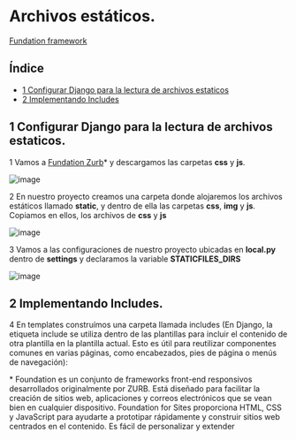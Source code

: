 # Archivos estáticos.

[Fundation framework](https://get.foundation/sites/getting-started.html)

## Índice

* [1 Configurar Django para la lectura de archivos estaticos](#1-Configurar-Django-para-la-lectura-de-archivos-estaticos)
* [2 Implementando Includes](#2-Implementando-Includes)


## 1 Configurar Django para la lectura de archivos estaticos.

1 Vamos a [Fundation Zurb](https://get.foundation/sites/docs/installation.html)* y descargamos las carpetas **css** y **js**.

![image](https://github.com/user-attachments/assets/a352ecb7-1bdf-47f2-8c0a-a02916cca70e)


2 En nuestro proyecto creamos una carpeta donde alojaremos los archivos estáticos llamado **static**, y dentro de ella las carpetas **css**, **img** y **js**. Copiamos en ellos, los archivos de **css** y **js**

![image](https://github.com/user-attachments/assets/d396c2b5-a7a6-40be-af96-d080577c1691)


3 Vamos a las configuraciones de nuestro proyecto ubicadas en **local.py** dentro de **settings** y declaramos la variable **STATICFILES_DIRS**

![image](https://github.com/user-attachments/assets/78757686-9aeb-4eb1-a9c2-270e0e6643bd)

## 2 Implementando Includes.

4 En templates construímos una carpeta llamada includes (En Django, la etiqueta include se utiliza dentro de las plantillas para incluir el contenido de otra plantilla en la plantilla actual. Esto es útil para reutilizar componentes comunes en varias páginas, como encabezados, pies de página o menús de navegación):







\* Foundation es un conjunto de frameworks front-end responsivos desarrollados originalmente por ZURB. Está diseñado para facilitar la creación de sitios web, aplicaciones y correos electrónicos que se vean bien en cualquier dispositivo. Foundation for Sites proporciona HTML, CSS y JavaScript para ayudarte a prototipar rápidamente y construir sitios web centrados en el contenido. Es fácil de personalizar y extender
